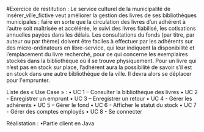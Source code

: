 #Exercice de restitution :
Le service culturel de la municipalité de insérer_ville_fictive veut améliorer la gestion des livres de ses bibliothèques municipales : faire en sorte que la circulation des livres d’un adhérent à l’autre soit maîtrisée et accélérée, le suivi des livres fiabilisé, les cotisations annuelles payées dans les délais. Les consultations du fonds (par titre, par auteur ou par thème) doivent être faciles à effectuer par les adhérents sur des micro-ordinateurs en libre-service, qui leur indiquent la disponibilité et l’emplacement du livre recherché, pour ce qui concerne les exemplaires stockés dans la bibliothèque où il se trouve physiquement. Pour un livre qui n’est pas en stock sur place, l’adhérent aura la possibilité de savoir s’il est en stock dans une autre bibliothèque de la ville. Il devra alors se déplacer pour l'emprunter.

Liste des « Use Case » :
•	UC 1 – Consulter la bibliothèque des livres
•	UC 2 - Enregistrer un emprunt
•	UC 3 – Enregistrer un retour
•	UC 4 - Gérer les adhérents
•	UC 5 – Gérer le fond
•	UC 6 - Afficher le statut du stock
•	UC 7 - Gérer des comptes employés
•	UC 8 - Se connecter

Réalistation :
•Partie client en Java
